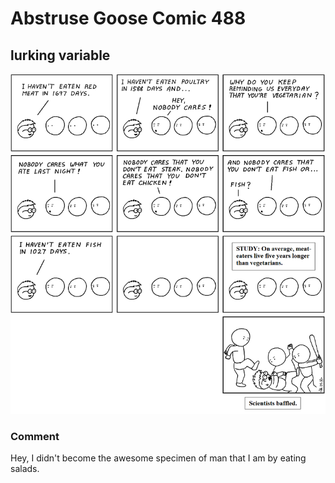 # Abstruse Goose Comic 488
## lurking variable

![image](studies_suggest_bacon_increases_lifespan.png)
### Comment
Hey, I didn't become the awesome specimen of man that I am by eating salads.
